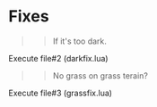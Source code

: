 # Fixes

>> If it's too dark.

Execute file#2 (darkfix.lua)

>> No grass on grass terain?

Execute file#3 (grassfix.lua)
